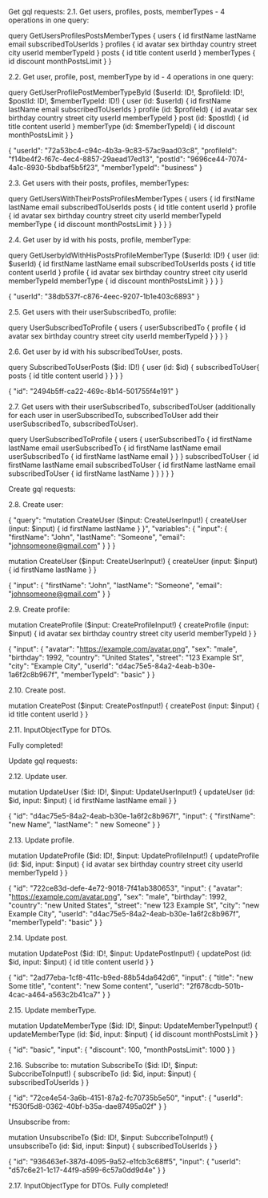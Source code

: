 Get gql requests:
2.1. Get users, profiles, posts, memberTypes - 4 operations in one query: 

query GetUsersProfilesPostsMemberTypes {
  users {
    id
    firstName
    lastName
    email
    subscribedToUserIds
  }
  profiles {
    id
    avatar
    sex
    birthday
    country
    street
    city
    userId
    memberTypeId
  }
  posts {
    id
    title
    content
    userId
  }
  memberTypes {
    id
    discount
    monthPostsLimit
  }
}

2.2. Get user, profile, post, memberType by id - 4 operations in one query:

query GetUserProfilePostMemberTypeById ($userId: ID!, $profileId: ID!, $postId: ID!, $memberTypeId: ID!) {
  user (id: $userId) {
    id
    firstName
    lastName
    email
    subscribedToUserIds
  }
  profile (id: $profileId) {
    id
    avatar
    sex
    birthday
    country
    street
    city
    userId
    memberTypeId
  }
  post (id: $postId) {
    id
    title
    content
    userId
  }
  memberType (id: $memberTypeId) {
    id
    discount
    monthPostsLimit
  }
}

{
  "userId": "72a53bc4-c94c-4b3a-9c83-57ac9aad03c8",
  "profileId": "f14be4f2-f67c-4ec4-8857-29aead17ed13",
  "postId":  "9696ce44-7074-4a1c-8930-5bdbaf5b5f23",
  "memberTypeId": "business"
}

2.3. Get users with their posts, profiles, memberTypes:

query GetUsersWithTheirPostsProfilesMemberTypes {
  users {
    id
    firstName
    lastName
    email
    subscribedToUserIds
    posts {
      id
      title
      content
      userId
    }
    profile {
      id
      avatar
      sex
      birthday
      country
      street
      city
      userId
      memberTypeId
      memberType {
        id
        discount
        monthPostsLimit
      }
    }
  }
}

2.4. Get user by id with his posts, profile, memberType:

query GetUserbyIdWithHisPostsProfileMemberType ($userId: ID!) {
  user (id: $userId) {
    id
    firstName
    lastName
    email
    subscribedToUserIds
    posts {
      id
      title
      content
      userId
    }
    profile {
      id
      avatar
      sex
      birthday
      country
      street
      city
      userId
      memberTypeId
      memberType {
        id
        discount
        monthPostsLimit
      }
    }
  }
}

{
  "userId": "38db537f-c876-4eec-9207-1b1e403c6893"
}

2.5. Get users with their userSubscribedTo, profile:


query UserSubscribedToProfile {
  users {
     userSubscribedTo {
      profile {
        id
        avatar
        sex
        birthday
        country
        street
        city
        userId
        memberTypeId
      }
    }
  }
}


2.6. Get user by id with his subscribedToUser, posts.

query SubscribedToUserPosts ($id: ID!) {
  user (id: $id) {
     subscribedToUser{
      posts {
        id
        title
        content
        userId
      }
    }
  }
}

{
  "id": "2494b5ff-ca22-469c-8b14-501755f4e191"
}

2.7. Get users with their userSubscribedTo, subscribedToUser (additionally for each user in userSubscribedTo, subscribedToUser add their userSubscribedTo, subscribedToUser).

query UserSubscribedToProfile {
  users {
     userSubscribedTo {
      id
      firstName
      lastName
      email
      userSubscribedTo {
        id
        firstName
        lastName
        email
        userSubscribedTo {
          id
          firstName
          lastName
          email
        }
      }
    }
    subscribedToUser {
      id
      firstName
      lastName
      email
      subscribedToUser {
        id
        firstName
        lastName
        email
        subscribedToUser {
          id
          firstName
          lastName
        }
      }
    }
  }
}


Create gql requests:

2.8. Create user:

{
  "query": "mutation CreateUser ($input: CreateUserInput!) { createUser (input: $input) { id firstName lastName } }",
  "variables": {
    "input": {
      "firstName": "John",
      "lastName": "Someone",
      "email": "johnsomeone@gmail.com"
    }
  }
}

mutation CreateUser ($input: CreateUserInput!) {
  createUser (input: $input) {
    id
    firstName
    lastName
  }
}

{
  "input": {
    "firstName": "John",
    "lastName": "Someone",
    "email": "johnsomeone@gmail.com"
  }
}

2.9. Create profile:

mutation CreateProfile ($input: CreateProfileInput!) {
  createProfile (input: $input) {
    id
    avatar
    sex
    birthday
    country
    street
    city
    userId
    memberTypeId
  }
}

{
  "input": {
    "avatar": "https://example.com/avatar.png",
    "sex": "male",
    "birthday": 1992,
    "country": "United States",
    "street": "123 Example St",
    "city": "Example City",
    "userId": "d4ac75e5-84a2-4eab-b30e-1a6f2c8b967f",
    "memberTypeId": "basic"
  }
}

2.10. Create post.

mutation CreatePost ($input: CreatePostInput!) {
  createPost (input: $input) {
    id
    title
    content
    userId
  }
}


2.11. InputObjectType for DTOs.

Fully completed!



Update gql requests:

2.12. Update user.

mutation UpdateUser ($id: ID!, $input: UpdateUserInput!) {
  updateUser (id: $id, input: $input) {
    id
    firstName
    lastName
    email
  }
}

{
  "id": "d4ac75e5-84a2-4eab-b30e-1a6f2c8b967f",
  "input": {
    "firstName": "new Name",
    "lastName": " new Someone"
  }
}

2.13. Update profile.

mutation UpdateProfile ($id: ID!, $input: UpdateProfileInput!) {
  updateProfile (id: $id, input: $input) {
    id
    avatar
    sex
    birthday
    country
    street
    city
    userId
    memberTypeId
  }
}

{
  "id": "722ce83d-defe-4e72-9018-7f41ab380653",
  "input": {
    "avatar": "https://example.com/avatar.png",
    "sex": "male",
    "birthday": 1992,
    "country": "new United States",
    "street": "new 123 Example St",
    "city": "new Example City",
    "userId": "d4ac75e5-84a2-4eab-b30e-1a6f2c8b967f",
    "memberTypeId": "basic"
  }
}

2.14. Update post.

mutation UpdatePost ($id: ID!, $input: UpdatePostInput!) {
  updatePost (id: $id, input: $input) {
    id
    title
    content
    userId
  }
}

{
  "id": "2ad77eba-1cf8-411c-b9ed-88b54da642d6",
  "input": {
    "title": "new Some title",
    "content": "new Some content",
    "userId": "2f678cdb-501b-4cac-a464-a563c2b41ca7"
  }
}


2.15. Update memberType.

mutation UpdateMemberType ($id: ID!, $input: UpdateMemberTypeInput!) {
  updateMemberType (id: $id, input: $input) {
    id
    discount
    monthPostsLimit
  }
}

{
  "id": "basic",
  "input": {
    "discount": 100,
    "monthPostsLimit": 1000
  }
}

2.16. Subscribe to:
mutation SubscribeTo ($id: ID!, $input: SubccribeToInput!) {
  subscribeTo (id: $id, input: $input) {
    subscribedToUserIds
  }
}

{ 
  "id": "72ce4e54-3a6b-4151-87a2-fc70735b5e50",
  "input": {
    "userId": "f530f5d8-0362-40bf-b35a-dae87495a02f"
  }
}

Unsubscribe from: 

mutation UnsubscribeTo ($id: ID!, $input: SubccribeToInput!) {
  unsubscribeTo (id: $id, input: $input) {
    subscribedToUserIds
  }
}

{ 
  "id": "936463ef-387d-4095-9a52-e1fcb3c68ff5",
  "input": {
    "userId": "d57c6e21-1c17-44f9-a599-6c57a0dd9d4e"
  }
}

2.17. InputObjectType for DTOs.
Fully completed!